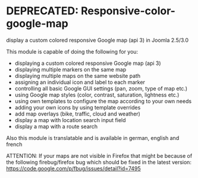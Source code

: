 DEPRECATED: Responsive-color-google-map
===========================

display a custom colored responsive Google map (api 3) in Joomla 2.5/3.0

This module is capable of doing the following for you:

- displaying a custom colored responsive Google map (api 3)
- displaying multiple markers on the same map
- displaying multiple maps on the same website path
- assigning an individual icon and label to each marker
- controlling all basic Google GUI settings (pan, zoom, type of map etc.)
- using Google map styles (color, contrast, saturation, lightness etc.)
- using own templates to configure the map according to your own needs
- adding your own icons by using template overrides
- add map overlays (bike, traffic, cloud and weather)
- display a map with location search input field
- display a map with a route search 

Also this module is translatable and is available in german, english and french

ATTENTION:
If your maps are not visible in Firefox that might be because of the following firebug/firefox bug which should be fixed in the latest version:
https://code.google.com/p/fbug/issues/detail?id=7495
